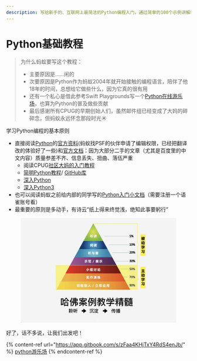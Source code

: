 ```yaml
---
description: 写给新手的、互联网上最简洁的Python编程入门，通过简单的100个示例讲解Python编程的基本概念，在动手中学会Python编程。
---
```


# Python基础教程

> 为什么蚂蚁要写这个教程：
>
> * 主要原因是……闲的
> * 次要原因是Python作为蚂蚁2004年就开始接触的编程语言，陪伴了他18年的时间，总想给它做些什么，因为它真的很有用
> * 还有一个私心是借此参考Swift Playgrounds写一个[Python在线游乐场](https://python.twinsant.com)，也算为Python的普及做些贡献
> * 最后感谢所有CPUG的早期创始人们，虽然邮件组已经变成了大妈的碎碎念，但蚂蚁永远怀念那段时光☀️

学习Python编程的基本原则

* 直接阅读[Python](https://www.python.org/)的[官方资料](https://wiki.python.org/moin/BeginnersGuideChinese)(蚂蚁找PSF的伙伴申请了编辑权限，已经把翻译改的体验好了一些)和[官方文档](https://docs.python.org/zh-cn/3/)：因为大部分二手的文章（尤其是百度里的中文内容）质量参差不齐、信息丢失、扭曲、落伍严重
  * 阅读CPUG[社区大妈的入门教程](http://s5.zoomquiet.top/100820-introPy/index.html)
  * [简明Python教程](https://www.woodpecker.org.cn/abyteofpython\_cn/chinese/)/ [GitHub库](https://github.com/LenKiMo/byte-of-python)
  * [深入Python](https://www.woodpecker.org.cn/diveintopython/)
  * [深入Python3](https://www.woodpecker.org.cn/diveintopython3/)
* 也可以阅读蚂蚁之前给内部的同学写的[Python入门小文档](https://www.yuque.com/twinsant/teacher/python)（需要注册一个语雀账号看）
* 最重要的原则是多动手，有诗云“纸上得来终觉浅，绝知此事要躬行”

<figure><img src=".gitbook/assets/image.png" alt=""><figcaption></figcaption></figure>

好了，话不多说，让我们出发吧！

{% content-ref url="https://app.gitbook.com/s/zFaa4KHjTxY4RdS4enJb/" %}
[python游乐场](https://app.gitbook.com/s/zFaa4KHjTxY4RdS4enJb/)
{% endcontent-ref %}

